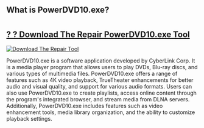 ## What is PowerDVD10.exe?

# <h2><a href="https://exedetect.com/download.php?PowerDVD10.exe">? ? Download The Repair PowerDVD10.exe Tool</a></h2>

[![Download The Repair Tool](https://exedetect.com/download-button.jpg)](https://exedetect.com/download.php?PowerDVD10.exe)

PowerDVD10.exe is a software application developed by CyberLink Corp. It is a media player program that allows users to play DVDs, Blu-ray discs, and various types of multimedia files. PowerDVD10.exe offers a range of features such as 4K video playback, TrueTheater enhancements for better audio and visual quality, and support for various audio formats. Users can also use PowerDVD10.exe to create playlists, access online content through the program's integrated browser, and stream media from DLNA servers. Additionally, PowerDVD10.exe includes features such as video enhancement tools, media library organization, and the ability to customize playback settings.